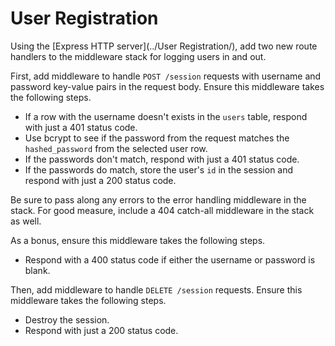 # User Registration

Using the [Express HTTP server](../User Registration/), add two new route handlers to the middleware stack for logging users in and out.

First, add middleware to handle `POST /session` requests with username and password key-value pairs in the request body. Ensure this middleware takes the following steps.

- If a row with the username doesn't exists in the `users` table, respond with just a 401 status code.
- Use bcrypt to see if the password from the request matches the `hashed_password` from the selected user row.
- If the passwords don't match, respond with just a 401 status code.
- If the passwords do match, store the user's `id` in the session and respond with just a 200 status code.

Be sure to pass along any errors to the error handling middleware in the stack. For good measure, include a 404 catch-all middleware in the stack as well.

As a bonus, ensure this middleware takes the following steps.

- Respond with a 400 status code if either the username or password is blank.

Then, add middleware to handle `DELETE /session` requests. Ensure this middleware takes the following steps.

- Destroy the session.
- Respond with just a 200 status code.
